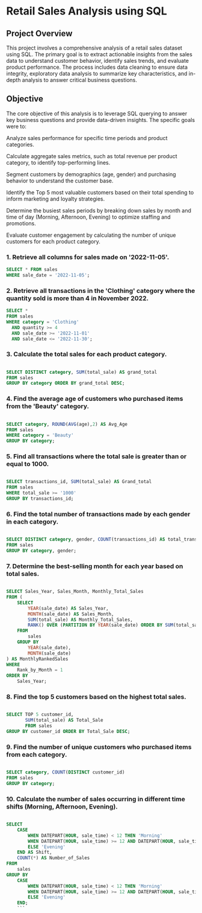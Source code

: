 
# Retail Sales Analysis using SQL

## Project Overview
This project involves a comprehensive analysis of a retail sales dataset using SQL. The primary goal is to extract actionable insights from the sales data to understand customer behavior, identify sales trends, and evaluate product performance. The process includes data cleaning to ensure data integrity, exploratory data analysis to summarize key characteristics, and in-depth analysis to answer critical business questions.

## Objective
The core objective of this analysis is to leverage SQL querying to answer key business questions and provide data-driven insights. The specific goals were to:

Analyze sales performance for specific time periods and product categories.

Calculate aggregate sales metrics, such as total revenue per product category, to identify top-performing lines.

Segment customers by demographics (age, gender) and purchasing behavior to understand the customer base.

Identify the Top 5 most valuable customers based on their total spending to inform marketing and loyalty strategies.

Determine the busiest sales periods by breaking down sales by month and time of day (Morning, Afternoon, Evening) to optimize staffing and promotions.

Evaluate customer engagement by calculating the number of unique customers for each product category.

### 1. Retrieve all columns for sales made on '2022-11-05'.
```sql
SELECT * FROM sales
WHERE sale_date = '2022-11-05';
```
### 2. Retrieve all transactions in the 'Clothing' category where the quantity sold is more than 4 in November 2022.

```SQL
SELECT *
FROM sales
WHERE category = 'Clothing'
  AND quantity >= 4
  AND sale_date >= '2022-11-01'
  AND sale_date <= '2022-11-30';
  ```
### 3. Calculate the total sales for each product category.
```SQL

SELECT DISTINCT category, SUM(total_sale) AS grand_total
FROM sales
GROUP BY category ORDER BY grand_total DESC;
```
### 4. Find the average age of customers who purchased items from the 'Beauty' category.

```SQL

SELECT category, ROUND(AVG(age),2) AS Avg_Age
FROM sales
WHERE category = 'Beauty'
GROUP BY category;
```
### 5. Find all transactions where the total sale is greater than or equal to 1000.

```SQL

SELECT transactions_id, SUM(total_sale) AS Grand_total
FROM sales
WHERE total_sale >= '1000'
GROUP BY transactions_id;
```
### 6. Find the total number of transactions made by each gender in each category.

```SQL

SELECT DISTINCT category, gender, COUNT(transactions_id) AS total_transcation
FROM sales
GROUP BY category, gender;
```
### 7. Determine the best-selling month for each year based on total sales.

```SQL

SELECT Sales_Year, Sales_Month, Monthly_Total_Sales
FROM (
    SELECT
        YEAR(sale_date) AS Sales_Year,
        MONTH(sale_date) AS Sales_Month,
        SUM(total_sale) AS Monthly_Total_Sales,
        RANK() OVER (PARTITION BY YEAR(sale_date) ORDER BY SUM(total_sale) DESC) AS Rank_by_Month
    FROM
        sales
    GROUP BY
        YEAR(sale_date),
        MONTH(sale_date)
) AS MonthlyRankedSales
WHERE
    Rank_by_Month = 1
ORDER BY
    Sales_Year;
```

### 8. Find the top 5 customers based on the highest total sales.

```SQL

SELECT TOP 5 customer_id,
       SUM(total_sale) AS Total_Sale
       FROM sales
GROUP BY customer_id ORDER BY Total_Sale DESC;
```

### 9. Find the number of unique customers who purchased items from each category.

```SQL

SELECT category, COUNT(DISTINCT customer_id)
FROM sales
GROUP BY category;
```

### 10. Calculate the number of sales occurring in different time shifts (Morning, Afternoon, Evening).

```SQL

SELECT
    CASE
        WHEN DATEPART(HOUR, sale_time) < 12 THEN 'Morning'
        WHEN DATEPART(HOUR, sale_time) >= 12 AND DATEPART(HOUR, sale_time) <= 17 THEN 'Afternoon'
        ELSE 'Evening'
    END AS Shift,
    COUNT(*) AS Number_of_Sales
FROM
    sales
GROUP BY
    CASE
        WHEN DATEPART(HOUR, sale_time) < 12 THEN 'Morning'
        WHEN DATEPART(HOUR, sale_time) >= 12 AND DATEPART(HOUR, sale_time) <= 17 THEN 'Afternoon'
        ELSE 'Evening'
    END;
    ```
